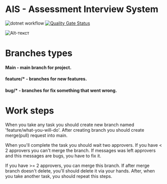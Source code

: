 # AIS - Assessment Interview System
![dotnet workflow](https://github.com/nantonov/AIS/actions/workflows/dotnet.yml/badge.svg)
[![Quality Gate Status](https://sonarcloud.io/api/project_badges/measure?project=nantonov_AIS&metric=alert_status)](https://sonarcloud.io/dashboard?id=nantonov_AIS)

![Alt-текст](https://bitworks.software/assets/img/2018-12-11/Feature.png "Gitflow")

# Branches types

#### Main - main branch for project.
#### feature/* - branches for new features.
#### bug/* - branches for fix something that went wrong.

# Work steps

When you take any task you should create new branch named 'feature/what-you-will-do'.
After creating branch you should create merge(pull) request into main.

When you'll complete the task you should wait two approvers. If you have < 2 approvers you can't merge the branch.
If messages was left approvers and this messages are bugs, you have to fix it.

If you have >= 2 approvers, you can merge this branch. If after merge branch doesn't delete, you'll should delete it via your hands.
After, when you take another task, you should repeat this steps.
